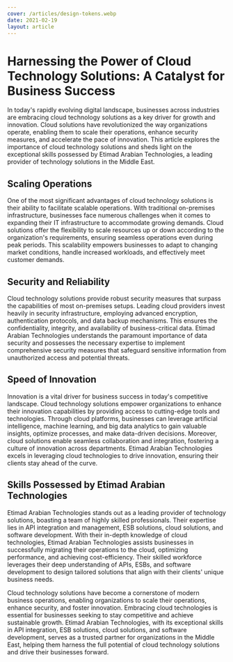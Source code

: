 ```yaml
---
cover: /articles/design-tokens.webp
date: 2021-02-19
layout: article
---
```


# Harnessing the Power of Cloud Technology Solutions: A Catalyst for Business Success

In today's rapidly evolving digital landscape, businesses across industries are embracing cloud technology solutions as a key driver for growth and innovation. Cloud solutions have revolutionized the way organizations operate, enabling them to scale their operations, enhance security measures, and accelerate the pace of innovation. This article explores the importance of cloud technology solutions and sheds light on the exceptional skills possessed by Etimad Arabian Technologies, a leading provider of technology solutions in the Middle East.



## Scaling Operations

One of the most significant advantages of cloud technology solutions is their ability to facilitate scalable operations. With traditional on-premises infrastructure, businesses face numerous challenges when it comes to expanding their IT infrastructure to accommodate growing demands. Cloud solutions offer the flexibility to scale resources up or down according to the organization's requirements, ensuring seamless operations even during peak periods. This scalability empowers businesses to adapt to changing market conditions, handle increased workloads, and effectively meet customer demands.

## Security and Reliability

Cloud technology solutions provide robust security measures that surpass the capabilities of most on-premises setups. Leading cloud providers invest heavily in security infrastructure, employing advanced encryption, authentication protocols, and data backup mechanisms. This ensures the confidentiality, integrity, and availability of business-critical data. Etimad Arabian Technologies understands the paramount importance of data security and possesses the necessary expertise to implement comprehensive security measures that safeguard sensitive information from unauthorized access and potential threats.

## Speed of Innovation

Innovation is a vital driver for business success in today's competitive landscape. Cloud technology solutions empower organizations to enhance their innovation capabilities by providing access to cutting-edge tools and technologies. Through cloud platforms, businesses can leverage artificial intelligence, machine learning, and big data analytics to gain valuable insights, optimize processes, and make data-driven decisions. Moreover, cloud solutions enable seamless collaboration and integration, fostering a culture of innovation across departments. Etimad Arabian Technologies excels in leveraging cloud technologies to drive innovation, ensuring their clients stay ahead of the curve.

## Skills Possessed by Etimad Arabian Technologies

Etimad Arabian Technologies stands out as a leading provider of technology solutions, boasting a team of highly skilled professionals. Their expertise lies in API integration and management, ESB solutions, cloud solutions, and software development. With their in-depth knowledge of cloud technologies, Etimad Arabian Technologies assists businesses in successfully migrating their operations to the cloud, optimizing performance, and achieving cost-efficiency. Their skilled workforce leverages their deep understanding of APIs, ESBs, and software development to design tailored solutions that align with their clients' unique business needs.


Cloud technology solutions have become a cornerstone of modern business operations, enabling organizations to scale their operations, enhance security, and foster innovation. Embracing cloud technologies is essential for businesses seeking to stay competitive and achieve sustainable growth. Etimad Arabian Technologies, with its exceptional skills in API integration, ESB solutions, cloud solutions, and software development, serves as a trusted partner for organizations in the Middle East, helping them harness the full potential of cloud technology solutions and drive their businesses forward.
